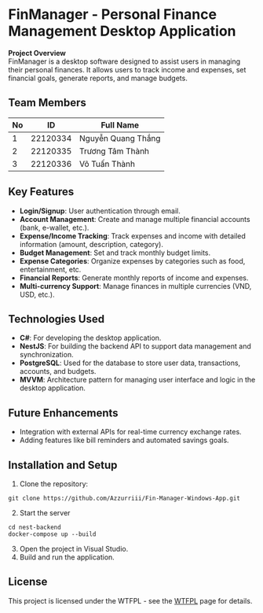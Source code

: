 # FinManager - Personal Finance Management Desktop Application

**Project Overview**  
FinManager is a desktop software designed to assist users in managing their personal finances. It allows users to track income and expenses, set financial goals, generate reports, and manage budgets.

## Team Members  
| No  | ID        | Full Name            |
|-----|-----------|----------------------|
| 1   | 22120334  | Nguyễn Quang Thắng   |
| 2   | 22120335  | Trương Tâm Thành     |
| 3   | 22120336  | Võ Tuấn Thành        |

## Key Features
- **Login/Signup**: User authentication through email.
- **Account Management**: Create and manage multiple financial accounts (bank, e-wallet, etc.).
- **Expense/Income Tracking**: Track expenses and income with detailed information (amount, description, category).
- **Budget Management**: Set and track monthly budget limits.
- **Expense Categories**: Organize expenses by categories such as food, entertainment, etc.
- **Financial Reports**: Generate monthly reports of income and expenses.
- **Multi-currency Support**: Manage finances in multiple currencies (VND, USD, etc.).

## Technologies Used
- **C#**: For developing the desktop application.
- **NestJS**: For building the backend API to support data management and synchronization.
- **PostgreSQL**: Used for the database to store user data, transactions, accounts, and budgets.
- **MVVM**: Architecture pattern for managing user interface and logic in the desktop application.

## Future Enhancements
- Integration with external APIs for real-time currency exchange rates.
- Adding features like bill reminders and automated savings goals.

## Installation and Setup
1. Clone the repository:
```
git clone https://github.com/Azzurriii/Fin-Manager-Windows-App.git
```
2. Start the server
```
cd nest-backend
docker-compose up --build
```
3. Open the project in Visual Studio.
4. Build and run the application.

## License
This project is licensed under the 	WTFPL - see the [WTFPL](https://choosealicense.com/licenses/wtfpl/) page for details.
